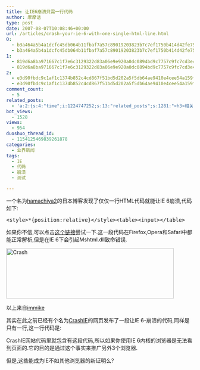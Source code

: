 ```yaml
---
title: 让IE6崩溃只需一行代码
author: 摩摩诘
type: post
date: 2007-08-07T10:08:46+00:00
url: /articles/crash-your-ie-6-with-one-single-html-line.html
0:
  - b3a464a5b4a1dcfc45db064b11fbaf7a57c89019203823b7c7ef1750b414d42fe75bf97754917f44c79f8d3d39300a9c
  - b3a464a5b4a1dcfc45db064b11fbaf7a57c89019203823b7c7ef1750b414d42fe75bf97754917f44c79f8d3d39300a9c
1:
  - 819d6a8ba971667c1f7e6c3129322d83a06e9e920a0dc0894bd9c7757c9fc7cd3e49e7301786b9ce66fbee938a7972e8
  - 819d6a8ba971667c1f7e6c3129322d83a06e9e920a0dc0894bd9c7757c9fc7cd3e49e7301786b9ce66fbee938a7972e8
2:
  - e3d90fbdc9c1af1c1374b852c4cd867f51bd5d202a5f5db64ae9410e4cee54a159f8548f801c141ccc34f09803831d1b
  - e3d90fbdc9c1af1c1374b852c4cd867f51bd5d202a5f5db64ae9410e4cee54a159f8548f801c141ccc34f09803831d1b
comment_count:
  - 5
related_posts:
  - 'a:2:{s:4:"time";i:1224747252;s:13:"related_posts";s:1281:"<h3>相关日志</h3><ul class="related_post"><li><a href="http://www.digglife.cn/articles/check-loading-time.html" title="比比看哪个网站加载更快">比比看哪个网站加载更快</a></li><li><a href="http://www.digglife.cn/articles/down-or-just-me.html" title="测试工具:网站到底挂了没?">测试工具:网站到底挂了没?</a></li><li><a href="http://www.digglife.cn/articles/join-google-experimental-search.html" title="现在就来参与测试Google实验搜索吧">现在就来参与测试Google实验搜索吧</a></li><li><a href="http://www.digglife.cn/articles/no-more-wga-for-ie7.html" title="IE 7新版发布,无需WGA正版验证">IE 7新版发布,无需WGA正版验证</a></li><li><a href="http://www.digglife.cn/articles/link-scrollover.html" title="技巧:给链接文字添加滚动变化效果">技巧:给链接文字添加滚动变化效果</a></li><li><a href="http://www.digglife.cn/articles/how-addicted-to-blogging-are-you.html" title="测试你的博客上瘾度">测试你的博客上瘾度</a></li><li><a href="http://www.digglife.cn/articles/%e4%bd%bf%e7%94%a8greasemonkey%e4%b8%aa%e6%80%a7%e5%8c%96%e4%bd%a0%e7%9a%84igoogle.html" title="使用Greasemonkey个性化你的iGoogle">使用Greasemonkey个性化你的iGoogle</a></li></ul>";}'
bot_views:
  - 1528
views:
  - 954
duoshuo_thread_id:
  - 1154125469839261878
categories:
  - 业界新闻
tags:
  - IE
  - 代码
  - 崩溃
  - 测试

---
```

一个名为<a href="http://d.hatena.ne.jp/Hamachiya2/20070804/browser_crasher" target="_blank">hamachiya2</a>的日本博客发现了仅仅一行HTML代码就能让IE 6崩溃,代码如下:

<pre>&lt;style&gt;*{position:relative}&lt;/style&gt;&lt;table&gt;&lt;input&gt;&lt;/table&gt;</pre>

如果你不信,可以点击<a href="http://immike.net/scripts/ie_crash.html" target="_blank">这个链接</a>尝试一下.这一段代码在Firefox,Opera和Safari中都能正常解析,但是在IE 6下会引起Mshtml.dll致命错误.

<a href="https://www.digglife.net/wp-content/uploads/3/379/2007/08/crash.png" atomicselection="true"><img src="https://www.digglife.net/wp-content/uploads/3/379/2007/08/crash-thumb.png" alt="Crash" height="135" width="450" /></a>

以上来自<a href="http://immike.net/blog/2007/08/06/single-line-of-html-crashes-ie-6/" target="_blank">immike</a>

其实在此之前已经有个名为<a href="http://www.crashie.com/" target="_blank">CrashIE</a>的网页发布了一段让IE 6-崩溃的代码,同样是只有一行,这一行代码是:

<font face="Courier New"><script>for(x in document.write){document.write(x);}</script></font>

CrashIE网站代码里就包含有这段代码,所以如果你使用IE 6内核的浏览器是无法看到页面的.它的目的是通过这个事实来推广另外3个浏览器.

但是,这些能成为IE不如其他浏览器的新证明么?
